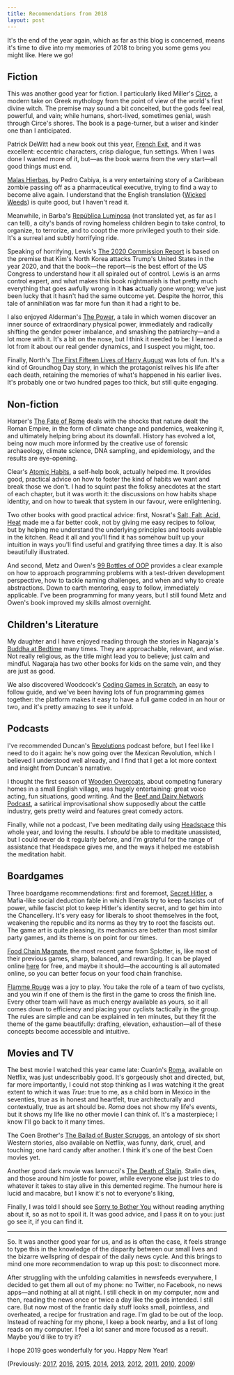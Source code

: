 ```yaml
---
title: Recommendations from 2018
layout: post
---
```


It's the end of the year again,
which as far as this blog is concerned,
means it's time to dive into my memories of 2018
to bring you some gems you might like.
Here we go!


## Fiction

This was another good year for fiction.
I particularly liked Miller's [Circe](http://madelinemiller.com/circe/),
a modern take on Greek mythology from the point of view
of the world's first divine witch.
The premise may sound a bit conceited,
but the gods feel real, powerful, and vain;
while humans, short-lived, sometimes genial,
wash through Circe's shores.
The book is a page-turner,
but a wiser and kinder one than I anticipated.

Patrick DeWitt had a new book out this year,
[French Exit](https://houseofanansi.com/products/french-exit),
and it was excellent:
eccentric characters, crisp dialogue, fun settings.
When I was done I wanted more of it,
but—as the book warns from the very start—all good things must end.

[Malas Hierbas](https://books.google.ca/books?id=YMFQXwAACAAJ), by Pedro Cabiya,
is a very entertaining story of a Caribbean zombie passing off as a
pharmaceutical executive,
trying to find a way to become alive again.
I understand that the English translation
([Wicked Weeds](https://www.goodreads.com/book/show/29363215-wicked-weeds))
is quite good, but I haven't read it.

Meanwhile, in Barba's [República Luminosa](https://www.anagrama-ed.es/libro/narrativas-hispanicas/premio-herralde-de-novela/9788433998460/NH_597)
(not translated yet, as far as I can tell),
a city's bands of roving homeless children begin to take control,
to organize, to terrorize,
and to coopt the more privileged youth to their side.
It's a surreal and subtly horrifying ride.

Speaking of horrifying,
Lewis's [The 2020 Commission Report](https://www.armscontrolwonk.com/books/)
is based on the premise that Kim's North Korea
attacks Trump's United States in the year 2020,
and that the book—the report—is the best effort of the US Congress
to understand how it all spiraled out of control.
Lewis is an arms control expert,
and what makes this book nightmarish
is that pretty much everything that goes awfully wrong in it
**has** actually gone wrong;
we've just been lucky that it hasn't had the same outcome yet.
Despite the horror,
this tale of annihilation was far more fun than it had a right to be.

I also enjoyed Alderman's [The Power](https://en.wikipedia.org/wiki/The_Power_(Alderman_novel)),
a tale in which women discover an inner source
of extraordinary physical power,
immediately and radically shifting the gender power imbalance,
and smashing the patriarchy—and a lot more with it.
It's a bit on the nose,
but I think it needed to be:
I learned a lot from it about our real gender dynamics,
and I suspect you might, too.

Finally, North's [The First Fifteen Lives of Harry August](https://en.wikipedia.org/wiki/The_First_Fifteen_Lives_of_Harry_August)
was lots of fun.
It's a kind of Groundhog Day story,
in which the protagonist relives his life after each death,
retaining the memories of what's happened in his earlier lives.
It's probably one or two hundred pages too thick,
but still quite engaging.


## Non-fiction

Harper's [The Fate of Rome](https://press.princeton.edu/titles/11079.html)
deals with the shocks that nature dealt the Roman Empire,
in the form of climate change and pandemics,
weakening it, and ultimately helping bring about its downfall.
History has evolved a lot,
being now much more informed by the creative use of forensic archaeology,
climate science, DNA sampling, and epidemiology,
and the results are eye-opening.

Clear's [Atomic Habits](https://jamesclear.com/atomic-habits),
a self-help book, actually helped me.
It provides good, practical advice on how to
foster the kind of habits we want
and break those we don't.
I had to squint past the folksy anecdotes
at the start of each chapter,
but it was worth it:
the discussions on how habits shape identity,
and on how to tweak that system in our favour,
were enlightening.

Two other books with good practical advice:
first, Nosrat's [Salt, Falt, Acid, Heat](https://www.simonandschuster.com/books/Salt-Fat-Acid-Heat/Samin-Nosrat/9781476753836)
made me a far better cook,
not by giving me easy recipes to follow,
but by helping me understand the underlying principles
and tools available in the kitchen.
Read it all and you'll find it has somehow built up your intuition
in ways you'll find useful and gratifying three times a day.
It is also beautifully illustrated.

And second, Metz and Owen's [99 Bottles of OOP](https://www.sandimetz.com/99bottles/)
provides a clear example on how to approach programming problems
with a test-driven development perspective,
how to tackle naming challenges,
and when and why to create abstractions.
Down to earth mentoring, easy to follow, immediately applicable.
I've been programming for many years,
but I still found Metz and Owen's book improved my skills almost overnight.


## Children's Literature

My daughter and I have enjoyed reading through the stories in
Nagaraja's [Buddha at Bedtime](https://www.penguinrandomhouse.com/books/236292/buddha-at-bedtime-by-dharmachari-nagaraja/9781844836239/)
many times.
They are approachable, relevant, and wise.
Not really religious, as the title might lead you to believe;
just calm and mindful.
Nagaraja has two other books for kids on the same vein,
and they are just as good.

We also discovered
Woodcock's [Coding Games in Scratch](https://books.google.ca/books?id=z1I9tAEACAAJ),
an easy to follow guide,
and we've been having lots of fun programming games together:
the platform makes it easy to have a full game coded
in an hour or two,
and it's pretty amazing to see it unfold.


## Podcasts

I've recommended Duncan's [Revolutions](https://www.revolutionspodcast.com/) podcast before,
but I feel like I need to do it again:
he's now going over the Mexican Revolution,
which I believed I understood well already,
and I find that I get a lot more context and insight from Duncan's narrative.

I thought the first season of
[Wooden Overcoats](https://www.woodenovercoats.com/),
about competing funerary homes in a small English village,
was hugely entertaining:
great voice acting, fun situations, good writing.
And the [Beef and Dairy Network Podcast](http://www.beefanddairynetwork.com/),
a satirical improvisational show
supposedly about the cattle industry,
gets pretty weird and features great comedy actors.

Finally, while not a podcast,
I've been meditating daily using [Headspace](https://www.headspace.com/)
this whole year,
and loving the results.
I *should* be able to meditate unassisted,
but I could never do it regularly before,
and I'm grateful for the range of assistance that Headspace gives me,
and the ways it helped me establish the meditation habit.


## Boardgames

Three boardgame recommendations:
first and foremost,
[Secret Hitler](https://secrethitler.com/),
a Mafia-like social deduction fable in which liberals try to keep fascists out of power,
while fascist plot to keep Hitler's identity secret,
and to get him into the Chancellery.
It's very easy for liberals to shoot themselves in the foot,
weakening the republic and its norms as they try to root the fascists out.
The game art is quite pleasing,
its mechanics are better than most similar party games,
and its theme is on point for our times.

[Food Chain Magnate](https://boardgamegeek.com/boardgame/175914/food-chain-magnate),
the most recent game from Splotter,
is, like most of their previous games,
sharp, balanced, and rewarding.
It can be played online [here](http://play.boardgamecore.net/main.jsp) for free,
and maybe it should—the accounting is all automated online,
so you can better focus on your food chain franchise.

[Flamme Rouge](https://boardgamegeek.com/boardgame/199478/flamme-rouge) was a joy to play.
You take the role of a team of two cyclists,
and you win if one of them is the first in the game to cross the finish line.
Every other team will have as much energy available as yours,
so it all comes down to efficiency and placing your cyclists
tactically in the group.
The rules are simple and can be explained in ten minutes,
but they fit the theme of the game beautifully:
drafting, elevation, exhaustion—all of these concepts become
accessible and intuitive.

## Movies and TV

The best movie I watched this year came late:
Cuarón's [Roma](https://en.wikipedia.org/wiki/Roma_(2018_film)),
available on Netflix,
was just undescribably good.
It's gorgeously shot and directed,
but, far more importantly,
I could not stop thinking as I was watching it
the great extent to which it was _True_:
true to me, as a child born in Mexico in the seventies,
true as in honest and heartfelt,
true architecturally and contextually,
true as art should be.
_Roma_ does not show my life's events,
but it shows my life like no other movie I can think of.
It's a masterpiece;
I know I'll go back to it many times.

The Coen Brother's [The Ballad of Buster Scruggs](https://en.wikipedia.org/wiki/The_Ballad_of_Buster_Scruggs),
an antology of six short Western stories,
also available on Netflix,
was funny, dark, cruel, and touching;
one hard candy after another.
I think it's one of the best Coen movies yet.

Another good dark movie was
Iannucci's [The Death of Stalin](https://en.wikipedia.org/wiki/The_Death_of_Stalin).
Stalin dies, and those around him jostle for power,
while everyone else just tries to do whatever it takes
to stay alive in this demented regime.
The humour here is lucid and macabre,
but I know it's not to everyone's liking,

Finally, I was told I should see
[Sorry to Bother You](http://sorrytobotheryou.movie/)
without reading anything about it, so as not to spoil it.
It was good advice, and I pass it on to you:
just go see it, if you can find it.

<hr></hr>

So. It was another good year for us, and as is often the case,
it feels strange to type this in the knowledge
of the disparity between our small lives
and the bizarre wellspring of despair of the daily news cycle.
And this brings to mind one more recommendation to wrap up this post:
to disconnect more.

After struggling with the unfolding calamities in newsfeeds everywhere,
I decided to get them all out of my phone:
no Twitter, no Facebook, no news apps—and nothing at all at night.
I still check in on my computer, now and then,
reading the news once or twice a day like the gods intended.
I still care.
But now most of the frantic daily stuff looks small, pointless, and overheated,
a recipe for frustration and rage.
I'm glad to be out of the loop.
Instead of reaching for my phone, I keep a book nearby,
and a list of long reads on my computer.
I feel a lot saner and more focused as a result.
Maybe you'd like to try it?

I hope 2019 goes wonderfully for you. Happy New Year!

(Previously:
[2017](https://cuevano.ca/2017/12/recommendations-from-2017/),
[2016](https://cuevano.ca/2016/12/recommendations-from-2016/),
[2015](https://cuevano.ca/2015/12/recommendations-from-2015/),
[2014](https://cuevano.ca/2014/12/recommendations-from-2014/),
[2013](https://cuevano.ca/2013/12/recommendations-from-2013/),
[2012](https://cuevano.ca/2012/12/recommendations-from-2012/),
[2011](https://cuevano.ca/2012/01/recommendations-from-2011/),
[2010](https://cuevano.ca/2010/12/recommendations-from-2010/),
[2009](https://catenary.wordpress.com/2009/12/30/recommendations-from-2009/))
